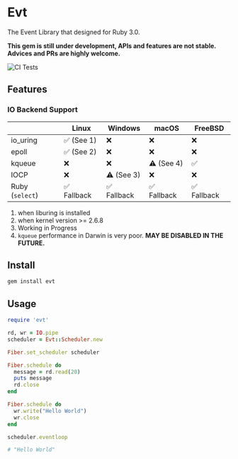 # Evt

The Event Library that designed for Ruby 3.0.

**This gem is still under development, APIs and features are not stable. Advices and PRs are highly welcome.**

![CI Tests](https://github.com/dsh0416/evt/workflows/CI%20Tests/badge.svg)

## Features



### IO Backend Support

|                 | Linux       | Windows     | macOS       | FreeBSD     |
| --------------- | ----------- | ------------| ----------- | ----------- |
| io_uring        | ✅  (See 1) | ❌          | ❌          | ❌          |
| epoll           | ✅  (See 2) | ❌          | ❌          | ❌          |
| kqueue          | ❌          | ❌          | ⚠️ (See 4)  | ✅          |
| IOCP            | ❌          | ⚠️ (See 3)  | ❌          | ❌          |
| Ruby (`select`) | ✅ Fallback | ✅ Fallback | ✅ Fallback | ✅ Fallback |

1. when liburing is installed
2. when kernel version >= 2.6.8
3. Working in Progress
4. `kqueue` performance in Darwin is very poor. **MAY BE DISABLED IN THE FUTURE.**

## Install

```bash
gem install evt
```

## Usage

```ruby
require 'evt'

rd, wr = IO.pipe
scheduler = Evt::Scheduler.new

Fiber.set_scheduler scheduler

Fiber.schedule do
  message = rd.read(20)
  puts message
  rd.close
end

Fiber.schedule do
  wr.write("Hello World")
  wr.close
end

scheduler.eventloop

# "Hello World"
```
